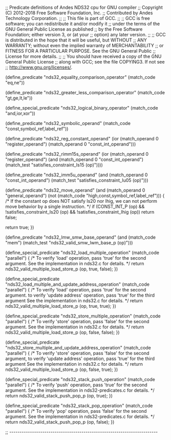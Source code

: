 ;; Predicate definitions of Andes NDS32 cpu for GNU compiler
;; Copyright (C) 2012-2018 Free Software Foundation, Inc.
;; Contributed by Andes Technology Corporation.
;;
;; This file is part of GCC.
;;
;; GCC is free software; you can redistribute it and/or modify it
;; under the terms of the GNU General Public License as published
;; by the Free Software Foundation; either version 3, or (at your
;; option) any later version.
;;
;; GCC is distributed in the hope that it will be useful, but WITHOUT
;; ANY WARRANTY; without even the implied warranty of MERCHANTABILITY
;; or FITNESS FOR A PARTICULAR PURPOSE.  See the GNU General Public
;; License for more details.
;;
;; You should have received a copy of the GNU General Public License
;; along with GCC; see the file COPYING3.  If not see
;; <http://www.gnu.org/licenses/>.

(define_predicate "nds32_equality_comparison_operator"
  (match_code "eq,ne"))

(define_predicate "nds32_greater_less_comparison_operator"
  (match_code "gt,ge,lt,le"))

(define_special_predicate "nds32_logical_binary_operator"
  (match_code "and,ior,xor"))

(define_predicate "nds32_symbolic_operand"
  (match_code "const,symbol_ref,label_ref"))

(define_predicate "nds32_reg_constant_operand"
  (ior (match_operand 0 "register_operand")
       (match_operand 0 "const_int_operand")))

(define_predicate "nds32_rimm15s_operand"
  (ior (match_operand 0 "register_operand")
       (and (match_operand 0 "const_int_operand")
	    (match_test "satisfies_constraint_Is15 (op)"))))

(define_predicate "nds32_imm5u_operand"
  (and (match_operand 0 "const_int_operand")
       (match_test "satisfies_constraint_Iu05 (op)")))

(define_predicate "nds32_move_operand"
  (and (match_operand 0 "general_operand")
       (not (match_code "high,const,symbol_ref,label_ref")))
{
  /* If the constant op does NOT satisfy Is20 nor Ihig,
     we can not perform move behavior by a single instruction.  */
  if (CONST_INT_P (op)
      && !satisfies_constraint_Is20 (op)
      && !satisfies_constraint_Ihig (op))
    return false;

  return true;
})

(define_predicate "nds32_lmw_smw_base_operand"
  (and (match_code "mem")
       (match_test "nds32_valid_smw_lwm_base_p (op)")))

(define_special_predicate "nds32_load_multiple_operation"
  (match_code "parallel")
{
  /* To verify 'load' operation, pass 'true' for the second argument.
     See the implementation in nds32.c for details.  */
  return nds32_valid_multiple_load_store_p (op, true, false);
})

(define_special_predicate "nds32_load_multiple_and_update_address_operation"
  (match_code "parallel")
{
  /* To verify 'load' operation, pass 'true' for the second argument.
     to verify 'update address' operation, pass 'true' for the third argument
     See the implementation in nds32.c for details.  */
  return nds32_valid_multiple_load_store_p (op, true, true);
})

(define_special_predicate "nds32_store_multiple_operation"
  (match_code "parallel")
{
  /* To verify 'store' operation, pass 'false' for the second argument.
     See the implementation in nds32.c for details.  */
  return nds32_valid_multiple_load_store_p (op, false, false);
})

(define_special_predicate "nds32_store_multiple_and_update_address_operation"
  (match_code "parallel")
{
  /* To verify 'store' operation, pass 'false' for the second argument,
     to verify 'update address' operation, pass 'true' for the third argument
     See the implementation in nds32.c for details.  */
  return nds32_valid_multiple_load_store_p (op, false, true);
})

(define_special_predicate "nds32_stack_push_operation"
  (match_code "parallel")
{
  /* To verify 'push' operation, pass 'true' for the second argument.
     See the implementation in nds32-predicates.c for details.  */
  return nds32_valid_stack_push_pop_p (op, true);
})

(define_special_predicate "nds32_stack_pop_operation"
  (match_code "parallel")
{
  /* To verify 'pop' operation, pass 'false' for the second argument.
     See the implementation in nds32-predicates.c for details.  */
  return nds32_valid_stack_push_pop_p (op, false);
})

;; ------------------------------------------------------------------------
